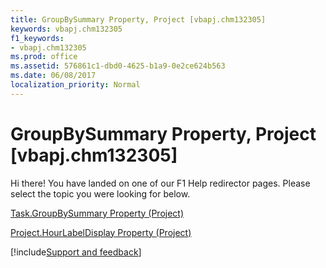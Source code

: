 ```yaml
---
title: GroupBySummary Property, Project [vbapj.chm132305]
keywords: vbapj.chm132305
f1_keywords:
- vbapj.chm132305
ms.prod: office
ms.assetid: 576861c1-dbd0-4625-b1a9-0e2ce624b563
ms.date: 06/08/2017
localization_priority: Normal
---
```



# GroupBySummary Property, Project [vbapj.chm132305]

Hi there! You have landed on one of our F1 Help redirector pages. Please select the topic you were looking for below.

[Task.GroupBySummary Property (Project)](https://msdn.microsoft.com/library/c86393b7-e123-b627-0762-475cef921fdf%28Office.15%29.aspx)

[Project.HourLabelDisplay Property (Project)](https://msdn.microsoft.com/library/6dc5f65b-d509-5d4a-a550-52c92b43534e%28Office.15%29.aspx)

[!include[Support and feedback](~/includes/feedback-boilerplate.md)]